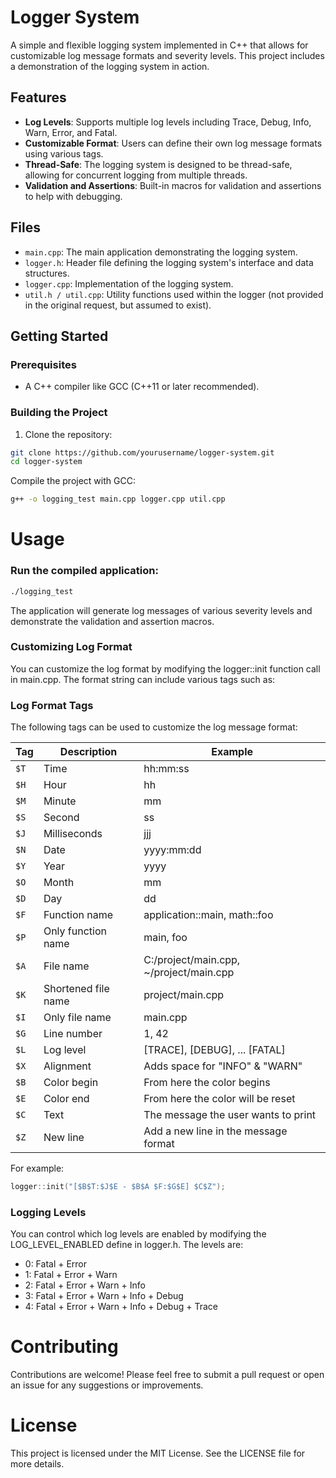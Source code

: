# Logger System

A simple and flexible logging system implemented in C++ that allows for customizable log message formats and severity levels. This project includes a demonstration of the logging system in action.

## Features

- **Log Levels**: Supports multiple log levels including Trace, Debug, Info, Warn, Error, and Fatal.
- **Customizable Format**: Users can define their own log message formats using various tags.
- **Thread-Safe**: The logging system is designed to be thread-safe, allowing for concurrent logging from multiple threads.
- **Validation and Assertions**: Built-in macros for validation and assertions to help with debugging.

## Files

- `main.cpp`: The main application demonstrating the logging system.
- `logger.h`: Header file defining the logging system's interface and data structures.
- `logger.cpp`: Implementation of the logging system.
- `util.h / util.cpp`: Utility functions used within the logger (not provided in the original request, but assumed to exist).

## Getting Started

### Prerequisites

- A C++ compiler like GCC (C++11 or later recommended).

### Building the Project

1. Clone the repository:
  ```bash
  git clone https://github.com/yourusername/logger-system.git
  cd logger-system
  ```

  Compile the project with GCC:
  ```bash
  g++ -o logging_test main.cpp logger.cpp util.cpp
  ```

# Usage
### Run the compiled application:
  ```bash
  ./logging_test
  ```
The application will generate log messages of various severity levels and demonstrate the validation and assertion macros.

### Customizing Log Format
You can customize the log format by modifying the logger::init function call in main.cpp. The format string can include various tags such as:

### Log Format Tags
The following tags can be used to customize the log message format:

| Tag | Description                                   | Example                      |
|-----|-----------------------------------------------|------------------------------|
| `$T` | Time                                         | hh:mm:ss                     |
| `$H` | Hour                                         | hh                           |
| `$M` | Minute                                       | mm                           |
| `$S` | Second                                       | ss                           |
| `$J` | Milliseconds                                  | jjj                          |
| `$N` | Date                                         | yyyy:mm:dd                   |
| `$Y` | Year                                         | yyyy                         |
| `$O` | Month                                        | mm                           |
| `$D` | Day                                          | dd                           |
| `$F` | Function name                                 | application::main, math::foo |
| `$P` | Only function name                            | main, foo                   |
| `$A` | File name                                    | C:/project/main.cpp, ~/project/main.cpp |
| `$K` | Shortened file name                           | project/main.cpp            |
| `$I` | Only file name                               | main.cpp                     |
| `$G` | Line number                                   | 1, 42                        |
| `$L` | Log level                                    | [TRACE], [DEBUG], ... [FATAL] |
| `$X` | Alignment                                     | Adds space for "INFO" & "WARN" |
| `$B` | Color begin                                  | From here the color begins   |
| `$E` | Color end                                    | From here the color will be reset |
| `$C` | Text                                         | The message the user wants to print |
| `$Z` | New line                                     | Add a new line in the message format |

For example:
  
  ```cpp
  logger::init("[$B$T:$J$E - $B$A $F:$G$E] $C$Z");
  ```
### Logging Levels
You can control which log levels are enabled by modifying the LOG_LEVEL_ENABLED define in logger.h. The levels are:

- 0: Fatal + Error
- 1: Fatal + Error + Warn
- 2: Fatal + Error + Warn + Info
- 3: Fatal + Error + Warn + Info + Debug
- 4: Fatal + Error + Warn + Info + Debug + Trace

# Contributing
Contributions are welcome! Please feel free to submit a pull request or open an issue for any suggestions or improvements.

# License
This project is licensed under the MIT License. See the LICENSE file for more details.

